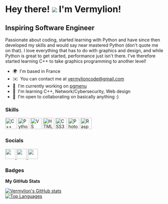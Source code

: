 Hey there! ![](https://user-images.githubusercontent.com/18350557/176309783-0785949b-9127-417c-8b55-ab5a4333674e.gif) I'm Vermylion!
=================================================================================================================================

Inspiring Software Engineer
---------------------------

Passionate about coding, started learning with Python and have since then developed my skills and would say near mastered Python (don't quote me on that). I love everything that has to do with graphics and design, and while Python is great to get started, performance just isn't there. I've therefore started learning C++ to take graphics programming to another level!

*   🌍  I'm based in France
*   ✉️  You can contact me at [vermylioncode@gmail.com](mailto:vermylioncode@gmail.com)
*   🚀  I'm currently working on [pgmenu](http://github.com/Vermylion/pgmenu)
*   🧠  I'm learning C++, Network/Cybersecurity, Web design
*   🤝  I'm open to collaborating on basically anything :)

### Skills

<p align="left">
  <a href="https://docs.microsoft.com/en-us/cpp/?view=msvc-170" target="_blank" rel="noreferrer">
    <img src="https://raw.githubusercontent.com/danielcranney/readme-generator/main/public/icons/skills/cplusplus-colored.svg" width="36" height="36" alt="C++" /></a>
  <a href="https://www.python.org/" target="_blank" rel="noreferrer">
    <img src="https://raw.githubusercontent.com/danielcranney/readme-generator/main/public/icons/skills/python-colored.svg" width="36" height="36" alt="Python" /></a>
  <a href="https://code.visualstudio.com/" target="_blank" rel="noreferrer">
    <img src="https://raw.githubusercontent.com/danielcranney/readme-generator/main/public/icons/skills/visualstudiocode.svg" width="36" height="36" alt="VS Code" /></a>
  <a href="https://developer.mozilla.org/en-US/docs/Glossary/HTML5" target="_blank" rel="noreferrer">
    <img src="https://raw.githubusercontent.com/danielcranney/readme-generator/main/public/icons/skills/html5-colored.svg" width="36" height="36" alt="HTML5" /></a>
  <a href="https://www.w3.org/TR/CSS/#css" target="_blank" rel="noreferrer">
    <img src="https://raw.githubusercontent.com/danielcranney/readme-generator/main/public/icons/skills/css3-colored.svg" width="36" height="36" alt="CSS3" /></a>
  <a href="https://www.adobe.com/uk/products/photoshop.html" target="_blank" rel="noreferrer">
    <img src="https://raw.githubusercontent.com/danielcranney/readme-generator/main/public/icons/skills/photoshop-colored.svg" width="36" height="36" alt="Photoshop" /></a>
  <a href="https://www.raspberrypi.org/" target="_blank" rel="noreferrer">
    <img src="https://raw.githubusercontent.com/danielcranney/readme-generator/main/public/icons/skills/raspberrypi-colored.svg" width="36" height="36" alt="Raspberry Pi" /></a>
</p>

### Socials

<p align="left"> 
  <a href="https://discord.com/users/vermylion" target="_blank" rel="noreferrer"> 
    <picture> 
      <source media="(prefers-color-scheme: dark)" srcset="https://raw.githubusercontent.com/danielcranney/readme-generator/main/public/icons/socials/discord-dark.svg" /> 
      <source media="(prefers-color-scheme: light)" srcset="https://raw.githubusercontent.com/danielcranney/readme-generator/main/public/icons/socials/discord.svg" /> 
      <img src="https://raw.githubusercontent.com/danielcranney/readme-generator/main/public/icons/socials/discord.svg" width="32" height="32" /> 
    </picture>
  </a>
  <a href="https://www.github.com/Vermylion" target="_blank" rel="noreferrer"> 
    <picture> 
      <source media="(prefers-color-scheme: dark)" srcset="https://raw.githubusercontent.com/danielcranney/readme-generator/main/public/icons/socials/github-dark.svg" /> 
      <source media="(prefers-color-scheme: light)" srcset="https://raw.githubusercontent.com/danielcranney/readme-generator/main/public/icons/socials/github.svg" /> 
      <img src="https://raw.githubusercontent.com/danielcranney/readme-generator/main/public/icons/socials/github.svg" width="32" height="32" /> 
    </picture> 
  </a>
  <a href="https://www.youtube.com/@vermylion" target="_blank" rel="noreferrer"> 
    <picture> 
      <source media="(prefers-color-scheme: dark)" srcset="https://raw.githubusercontent.com/danielcranney/readme-generator/main/public/icons/socials/youtube-dark.svg" /> 
      <source media="(prefers-color-scheme: light)" srcset="https://raw.githubusercontent.com/danielcranney/readme-generator/main/public/icons/socials/youtube.svg" /> 
      <img src="https://raw.githubusercontent.com/danielcranney/readme-generator/main/public/icons/socials/youtube.svg" width="32" height="32" /> 
    </picture>
  </a>
</p>

### Badges

<b>My GitHub Stats</b>

<a href="http://www.github.com/Vermylion">
  <img src="https://github-readme-stats.vercel.app/api?username=Vermylion&show_icons=true&hide=&count_private=true&title_color=ef4444&text_color=ffffff&icon_color=ef4444&bg_color=0d1117&hide_border=true&show_icons=true" alt="Vermylion's GitHub stats" /></a>
<br />
<a href="https://github.com/Vermylion" align="left">
  <img src="https://github-readme-stats.vercel.app/api/top-langs/?username=Vermylion&langs_count=10&title_color=ef4444&text_color=ffffff&icon_color=ef4444&bg_color=0d1117&hide_border=true&locale=en&custom_title=Top%20%Languages" alt="Top Languages" /></a>

<!--
<b>Top Repositories</b>

<div width="100%" align="center">
  <a href="https://github.com/Vermylion/pgmenu" align="left">
    <img align="left" width="45%" src="https://github-readme-stats.vercel.app/api/pin/?username=Vermylion&repo=pgmenu&title_color=ef4444&text_color=ffffff&icon_color=ef4444&bg_color=0d1117&hide_border=true&locale=en" /></a>
  <a href="https://github.com/Vermylion/auto-actions-3.0" align="right">
    <img align="right" width="45%" src="https://github-readme-stats.vercel.app/api/pin/?username=Vermylion&repo=auto-actions-3.0&title_color=ef4444&text_color=ffffff&icon_color=ef4444&bg_color=0d1117&hide_border=true&locale=en" /></a>
</div>

<br /><br /><br /><br /><br />

<div width="100%" align="center">
  <a href="https://github.com/Vermylion/shakesperian-quotes-finder" align="left">
    <img align="left" width="45%" src="https://github-readme-stats.vercel.app/api/pin/?username=Vermylion&repo=shakesperian-quotes-finder&title_color=ef4444&text_color=ffffff&icon_color=ef4444&bg_color=0d1117&hide_border=true&locale=en" /></a>
</div>
-->
